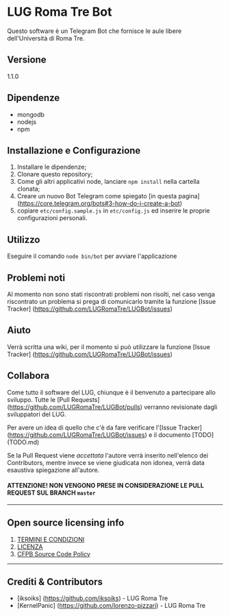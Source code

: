 # LUG Roma Tre Bot

Questo software è un Telegram Bot che fornisce le aule libere dell'Università di Roma Tre.

## Versione
1.1.0

## Dipendenze
* mongodb
* nodejs
* npm

## Installazione e Configurazione
1. Installare le dipendenze;
2. Clonare questo repository;
3. Come gli altri applicativi node, lanciare `npm install` nella cartella clonata;
4. Creare un nuovo Bot Telegram come spiegato [in questa pagina] (https://core.telegram.org/bots#3-how-do-i-create-a-bot)
5. copiare `etc/config.sample.js` in `etc/config.js` ed inserire le proprie configurazioni personali.

## Utilizzo
Eseguire il comando `node bin/bot` per avviare l'applicazione

## Problemi noti
Al momento non sono stati riscontrati problemi non risolti, nel caso venga riscontrato un problema si prega di comunicarlo tramite la funzione [Issue Tracker] (https://github.com/LUGRomaTre/LUGBot/issues)

## Aiuto
Verrà scritta una wiki, per il momento si può utilizzare la funzione [Issue Tracker] (https://github.com/LUGRomaTre/LUGBot/issues)

## Collabora
Come tutto il software del LUG, chiunque è il benvenuto a partecipare allo sviluppo. Tutte le [Pull Requests] (https://github.com/LUGRomaTre/LUGBot/pulls) verranno revisionate dagli sviluppatori del LUG.

Per avere un idea di quello che c'è da fare verificare l'[Issue Tracker] (https://github.com/LUGRomaTre/LUGBot/issues) e il documento [TODO] (TODO.md)

Se la Pull Request viene _accettata_ l'autore verrà inserito nell'elenco dei Contributors, mentre invece se viene giudicata non idonea, verrà data esaustiva spiegazione all'autore.

#### ATTENZIONE! NON VENGONO PRESE IN CONSIDERAZIONE LE PULL REQUEST SUL BRANCH `master` ####

----

## Open source licensing info
1. [TERMINI E CONDIZIONI](TERMS.md)
2. [LICENZA](LICENSE.md)
3. [CFPB Source Code Policy](https://github.com/cfpb/source-code-policy/)


----

## Crediti & Contributors

- [iksoiks] (https://github.com/iksoiks) - LUG Roma Tre
- [KernelPanic] (https://github.com/lorenzo-pizzari) - LUG Roma Tre
